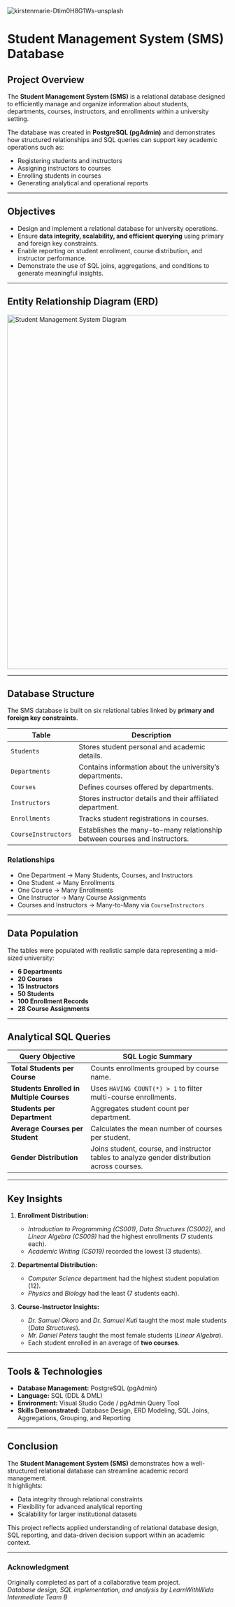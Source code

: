 ![kirstenmarie-Dtim0H8G1Ws-unsplash](https://github.com/user-attachments/assets/f423ec9c-9199-40fd-af43-97b5fed17003)



# Student Management System (SMS) Database

## Project Overview
The **Student Management System (SMS)** is a relational database designed to efficiently manage and organize information about students, departments, courses, instructors, and enrollments within a university setting.  

The database was created in **PostgreSQL (pgAdmin)** and demonstrates how structured relationships and SQL queries can support key academic operations such as:
- Registering students and instructors  
- Assigning instructors to courses  
- Enrolling students in courses  
- Generating analytical and operational reports  

---

## Objectives
- Design and implement a relational database for university operations.  
- Ensure **data integrity, scalability, and efficient querying** using primary and foreign key constraints.  
- Enable reporting on student enrollment, course distribution, and instructor performance.  
- Demonstrate the use of SQL joins, aggregations, and conditions to generate meaningful insights.

---

## Entity Relationship Diagram (ERD)
<img width="1493" height="810" alt="Student Management System Diagram" src="https://github.com/user-attachments/assets/cec41e59-b982-446a-94ed-f45b04e5ec90" />

---

## Database Structure

The SMS database is built on six relational tables linked by **primary and foreign key constraints**.

| Table | Description |
|--------|-------------|
| `Students` | Stores student personal and academic details. |
| `Departments` | Contains information about the university’s departments. |
| `Courses` | Defines courses offered by departments. |
| `Instructors` | Stores instructor details and their affiliated department. |
| `Enrollments` | Tracks student registrations in courses. |
| `CourseInstructors` | Establishes the many-to-many relationship between courses and instructors. |

### Relationships
- One Department → Many Students, Courses, and Instructors  
- One Student → Many Enrollments  
- One Course → Many Enrollments  
- One Instructor → Many Course Assignments  
- Courses and Instructors → Many-to-Many via `CourseInstructors`

---

## Data Population
The tables were populated with realistic sample data representing a mid-sized university:
- **6 Departments**
- **20 Courses**
- **15 Instructors**
- **50 Students**
- **100 Enrollment Records**
- **28 Course Assignments**

---

## Analytical SQL Queries

| Query Objective | SQL Logic Summary |
|-----------------|------------------|
| **Total Students per Course** | Counts enrollments grouped by course name. |
| **Students Enrolled in Multiple Courses** | Uses `HAVING COUNT(*) > 1` to filter multi-course enrollments. |
| **Students per Department** | Aggregates student count per department. |
| **Average Courses per Student** | Calculates the mean number of courses per student. |
| **Gender Distribution** | Joins student, course, and instructor tables to analyze gender distribution across courses. |

---

## Key Insights
1. **Enrollment Distribution:**  
   - *Introduction to Programming (CS001)*, *Data Structures (CS002)*, and *Linear Algebra (CS009)* had the highest enrollments (7 students each).  
   - *Academic Writing (CS019)* recorded the lowest (3 students).

2. **Departmental Distribution:**  
   - *Computer Science* department had the highest student population (12).  
   - *Physics* and *Biology* had the least (7 students each).

3. **Course-Instructor Insights:**  
   - *Dr. Samuel Okoro* and *Dr. Samuel Kuti* taught the most male students (*Data Structures*).  
   - *Mr. Daniel Peters* taught the most female students (*Linear Algebra*).  
   - Each student enrolled in an average of **two courses**.

---

## Tools & Technologies
- **Database Management:** PostgreSQL (pgAdmin)  
- **Language:** SQL (DDL & DML)  
- **Environment:** Visual Studio Code / pgAdmin Query Tool  
- **Skills Demonstrated:** Database Design, ERD Modeling, SQL Joins, Aggregations, Grouping, and Reporting  

---

## Conclusion
The **Student Management System (SMS)** demonstrates how a well-structured relational database can streamline academic record management.  
It highlights:
- Data integrity through relational constraints  
- Flexibility for advanced analytical reporting  
- Scalability for larger institutional datasets  

This project reflects applied understanding of relational database design, SQL reporting, and data-driven decision support within an academic context.

---

### Acknowledgment
Originally completed as part of a collaborative team project.  
*Database design, SQL implementation, and analysis by LearnWithWida Intermediate Team B*  
